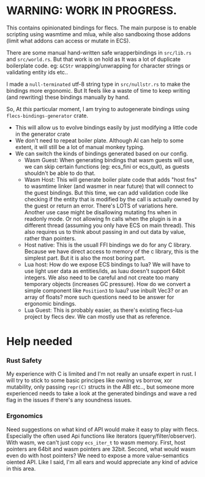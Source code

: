 # WARNING: WORK IN PROGRESS.


This contains opinionated bindings for flecs. The main purpose is to enable scripting using wasmtime and mlua, while also sandboxing those addons (limit what addons can access or mutate in ECS).

There are some manual hand-written safe wrapperbindings in `src/lib.rs` and `src/world.rs`. But that work is on hold as It was a lot of duplicate boilerplate code. eg: `&CStr` wrapping/unwrapping for character strings or validating entity ids etc..

I made a `null-terminated` utf-8 string type in `src/nullstr.rs` to make the bindings more ergonomic. But It feels like a waste of time to keep writing (and rewriting) these bindings manually by hand. 

So, At *this* particular moment, I am trying to autogenerate bindings using `flecs-bindings-generator` crate. 
* This will allow us to evolve bindings easily by just modifying a little code in the generator crate
* We don't need to repeat boiler plate. Although AI can help to some extent, it will still be a lot of manual monkey typing.
* We can switch the kinds of bindings generated based on our config. 
    * Wasm Guest: When generating bindings that wasm guests will use, we can skip certain functions (eg: ecs_fini or ecs_quit), as guests shouldn't be able to do that. 
    * Wasm Host: This will generate boiler plate code that adds "host fns" to wasmtime linker (and wasmer in near future) that will connect to the guest bindings. But this time, we can add validation code like checking if the entity that is modified by the call is actually owned by the guest or return an error. There's LOTS of variations here. Another use case might be disallowing mutating fns when in readonly mode. Or not allowing fn calls when the plugin is in a different thread (assuming you only have ECS on main thread). This also requires us to think about passing in and out data by value, rather than pointers. 
    * Host native: This is the usuall FFI bindings we do for any C library. Because we have direct access to memory of the c library, this is the simplest part. But it is also the most boring part.
    * Lua host: How do we expose ECS bindings to lua? We will have to use light user data as entities/ids, as luau doesn't support 64bit integers. We also need to be careful and not create too many temporary objects (increases GC pressure). How do we convert a simple component like `Position3` to luau? use inbuilt Vec3? or an array of floats? more such questions need to be answer for ergonomic bindings. 
    * Lua Guest: This is probably easier, as there's existing flecs-lua project by flecs dev. We can mostly use that as reference. 


# Help needed
### Rust Safety 
My experience with C is limited and I'm not really an unsafe expert in rust. I will try to stick to some basic principes like owning vs borrow, xor mutability, only passing `repr(C)` structs in the ABI etc.., but someone more experienced needs to take a look at the generated bindings and wave a red flag in the issues if there's any soundness issues.
### Ergonomics
Need suggestions on what kind of API would make it easy to play with flecs. Especially the often used Api functions like iterators (query/filter/observer). With wasm, we can't just copy `ecs_iter_t` to wasm memory. First, host pointers are 64bit and wasm pointers are 32bit. Second, what would wasm even do with host pointers? We need to expose a more value-semantics oiented API. Like I said, I'm all ears and would appreciate any kind of advice in this area.




